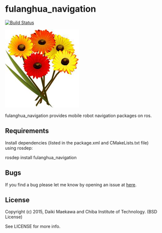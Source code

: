 # fulanghua_navigation

[![Build Status](https://travis-ci.org/DaikiMaekawa/fulanghua_navigation.svg?branch=master)](https://travis-ci.org/DaikiMaekawa/fulanghua_navigation)

![](docs/fulanghua_icon.jpg)

fulanghua_navigation provides mobile robot navigation packages on ros. 

## Requirements

Install dependencies (listed in the package.xml and CMakeLists.txt file) using rosdep:

rosdep install fulanghua_navigation

## Bugs

If you find a bug please let me know by opening an issue at [here](https://github.com/DaikiMaekawa/fulanghua_navigation/issues).

## License

Copyright (c) 2015, Daiki Maekawa and Chiba Institute of Technology. (BSD License)

See LICENSE for more info.
